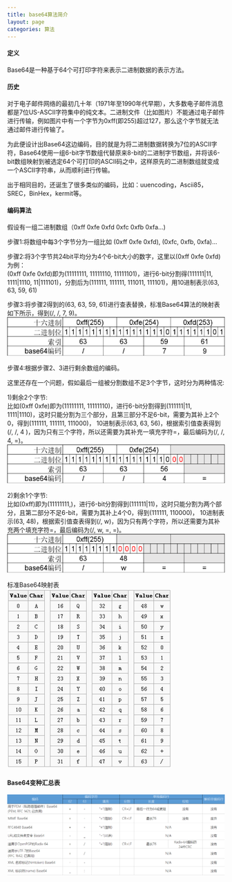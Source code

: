 ```yaml
---
title: base64算法简介
layout: page
categories: 算法
---
```


#### 定义
Base64是一种基于64个可打印字符来表示二进制数据的表示方法。

#### 历史
对于电子邮件网络的最初几十年（1971年至1990年代早期），大多数电子邮件消息都是7位US-ASCII字符集中的纯文本。二进制文件（比如图片）不能通过电子邮件进行传输，例如图片中有一个字节为0xff(即255)超过127，那么这个字节就无法通过邮件进行传输了。<br/>

为此便设计出Base64这边编码，目的就是为将二进制数据转换为7位的ASCII字符，Base64使用一组6-bit字节数组代替原来8-bit的二进制字节数组，并将该6-bit数组映射到被选定64个可打印的ASCII码之中，这样原先的二进制数组就变成一个ASCII字符串，从而顺利进行传输。<br/>

出于相同目的，还诞生了很多类似的编码，比如：uuencoding，Ascii85，SREC，BinHex，kermit等。<br/>

#### 编码算法
假设有一组二进制数组（0xff 0xfe 0xfd 0xfc 0xfb 0xfa...)<br/>

步骤1:将数组中每3个字节分为一组比如 (0xff 0xfe 0xfd), (0xfc, 0xfb, 0xfa)...<br/>

步骤2:将3个字节共24bit平均分为4个6-bit大小的数字，这里以(0xff 0xfe 0xfd)为例：<br/>
(0xff 0xfe 0xfd)即为(11111111, 11111110, 11111101)，进行6-bit分割得(111111|11, 1111|1110, 11|111101)，分割后为(111111, 111111, 111011, 111101)，用10进制表示(63, 63, 59, 61)<br/>

步骤3:将步骤2得到的(63, 63, 59, 61)进行查表替换，标准Base64算法的映射表如下所示，得到(/, /, 7, 9)。<br/>
<img src="/assets/dist/img/base64_encode_1.png" height="90px">

步骤4:根据步骤2、3进行剩余数组的编码。

这里还存在一个问题，假如最后一组被分割数组不足3个字节，这时分为两种情况:<br/>

1)剩余2个字节:<br/>
比如(0xff 0xfe)即为(11111111, 11111110)，进行6-bit分割得到(111111|11, 1111|1110)，这时只能分割为三个部分，且第三部分不足6-bit，需要为其补上2个0，得到(111111, 111111, 111000)， 10进制表示(63, 63, 56)，根据索引值查表得到(/,  /, 4 )，因为只有三个字符，所以还需要为其补充一填充字符=，最后编码为(/, /, 4, =)。<br/>
<img src="/assets/dist/img/base64_encode_2.png" height="90px">

2)剩余1个字节:<br/>
比如(0xff)即为(11111111,)，进行6-bit分割得到(111111|11)，这时只能分割为两个部分，且第二部分不足6-bit，需要为其补上4个0，得到(111111, 110000)， 10进制表示(63, 48)，根据索引值查表得到(/,  w)，因为只有两个字符，所以还需要为其补充两个填充字符=，最后编码为(/, w, =, =)。<br/>
<img src="/assets/dist/img/base64_encode_3.png" height="90px">


标准Base64映射表<br/>
![base64_table](/assets/dist/img/base64_table.png)


#### Base64变种汇总表
![base64_summary_table](/assets/dist/img/base64_summary_table.png)
